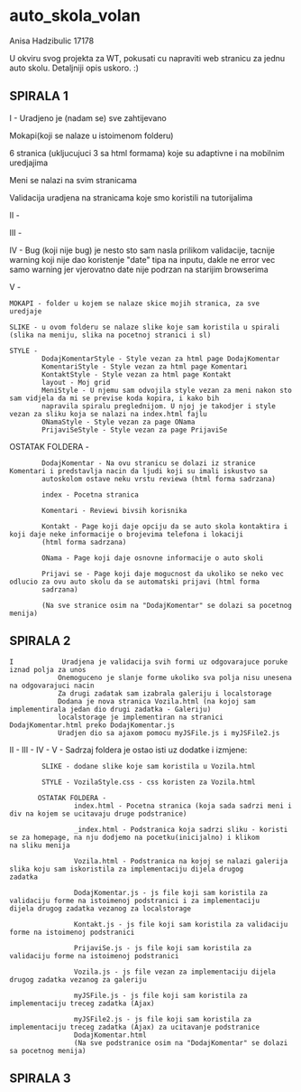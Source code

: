 # auto_skola_volan

Anisa Hadzibulic 17178

U okviru svog projekta za WT, pokusati cu napraviti web stranicu za jednu auto skolu. Detaljniji opis uskoro. :) 

##  SPIRALA 1

I - Uradjeno je (nadam se) sve zahtijevano 

Mokapi(koji se nalaze u istoimenom folderu) 

6 stranica (ukljucujuci 3 sa html formama) koje su adaptivne i na mobilnim uredjajima

Meni se nalazi na svim stranicama

Validacija uradjena na stranicama koje smo koristili na tutorijalima
    
II -

III -

IV - Bug (koji nije bug) je nesto sto sam nasla prilikom validacije, tacnije warning koji nije dao koristenje "date" tipa na inputu, dakle ne error vec samo warning jer vjerovatno date nije podrzan na starijim browserima

V - 

    MOKAPI - folder u kojem se nalaze skice mojih stranica, za sve uredjaje
    
    SLIKE - u ovom folderu se nalaze slike koje sam koristila u spirali (slika na meniju, slika na pocetnoj stranici i sl)
    
    STYLE -
            DodajKomentarStyle - Style vezan za html page DodajKomentar           
            KomentariStyle - Style vezan za html page Komentari           
            KontaktStyle - Style vezan za html page Kontakt            
            layout - Moj grid  
            MeniStyle - U njemu sam odvojila style vezan za meni nakon sto sam vidjela da mi se previse koda kopira, i kako bih   
            napravila spiralu preglednijom. U njoj je takodjer i style vezan za sliku koja se nalazi na index.html fajlu            
            ONamaStyle - Style vezan za page ONama          
            PrijaviSeStyle - Style vezan za page PrijaviSe 
            
   OSTATAK FOLDERA -
   
            DodajKomentar - Na ovu stranicu se dolazi iz stranice Komentari i predstavlja nacin da ljudi koji su imali iskustvo sa  
            autoskolom ostave neku vrstu reviewa (html forma sadrzana)
            
            index - Pocetna stranica
            
            Komentari - Reviewi bivsih korisnika
            
            Kontakt - Page koji daje opciju da se auto skola kontaktira i koji daje neke informacije o brojevima telefona i lokaciji  
            (html forma sadrzana)
            
            ONama - Page koji daje osnovne informacije o auto skoli 
            
            Prijavi se - Page koji daje mogucnost da ukoliko se neko vec odlucio za ovu auto skolu da se automatski prijavi (html forma
            sadrzana)
            
            (Na sve stranice osim na "DodajKomentar" se dolazi sa pocetnog menija) 
            

##  SPIRALA 2

    I            Uradjena je validacija svih formi uz odgovarajuce poruke iznad polja za unos
                Onemoguceno je slanje forme ukoliko sva polja nisu unesena na odgovarajuci nacin
                Za drugi zadatak sam izabrala galeriju i localstorage
                Dodana je nova stranica Vozila.html (na kojoj sam implementirala jedan dio drugi zadatka - Galeriju)
                localstorage je implementiran na stranici DodajKomentar.html preko DodajKomentar.js
                Uradjen dio sa ajaxom pomocu myJSFile.js i myJSFile2.js
II -
III -
IV -
V - 
            Sadrzaj foldera je ostao isti uz dodatke i izmjene:  
            
            SLIKE - dodane slike koje sam koristila u Vozila.html
            
            STYLE - VozilaStyle.css - css koristen za Vozila.html    
            
           OSTATAK FOLDERA -
                    index.html - Pocetna stranica (koja sada sadrzi meni i div na kojem se ucitavaju druge podstranice)
                    
                    _index.html - Podstranica koja sadrzi sliku - koristi se za homepage, na nju dodjemo na pocetku(inicijalno) i klikom                    na sliku menija
                    
                    Vozila.html - Podstranica na kojoj se nalazi galerija slika koju sam iskoristila za implementaciju dijela drugog                        zadatka
                    
                    DodajKomentar.js - js file koji sam koristila za validaciju forme na istoimenoj podstranici i za implementaciju                         dijela drugog zadatka vezanog za localstorage
                    
                    Kontakt.js - js file koji sam koristila za validaciju forme na istoimenoj podstranici
                    
                    PrijaviSe.js - js file koji sam koristila za validaciju forme na istoimenoj podstranici
                    
                    Vozila.js - js file vezan za implementaciju dijela drugog zadatka vezanog za galeriju
                    
                    myJSFile.js - js file koji sam koristila za implementaciju treceg zadatka (Ajax)
                    
                    myJSFile2.js - js file koji sam koristila za implementaciju treceg zadatka (Ajax) za ucitavanje podstranice 
                    DodajKomentar.html
                    (Na sve podstranice osim na "DodajKomentar" se dolazi sa pocetnog menija)
                    

##  SPIRALA 3
